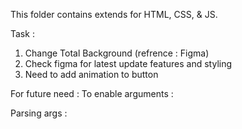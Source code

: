 This folder contains extends for HTML, CSS, & JS.

Task :
1. Change Total Background (refrence : Figma)
2. Check figma for latest update features and styling
3. Need to add animation to button


For future need : 
To enable arguments :
<script setup>
defineProps({
  msg: {
    type: String,
    required: true,
  },
});
</script>
Parsing args :
<HelloWorld msg="You did it!" />